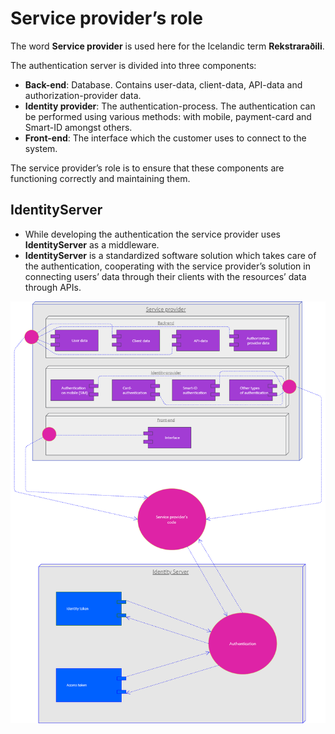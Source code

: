 # Service provider’s role

The word **Service provider** is used here for the Icelandic term **Rekstraraðili**.

The authentication server is divided into three components:

- **Back-end**: Database. Contains user-data, client-data, API-data and authorization-provider data.
- **Identity provider**: The authentication-process. The authentication can be performed using various methods: with mobile, payment-card and Smart-ID amongst others.
- **Front-end**: The interface which the customer uses to connect to the system.

The service provider’s role is to ensure that these components are functioning correctly and maintaining them.

## IdentityServer

- While developing the authentication the service provider uses **IdentityServer** as a middleware.
- **IdentityServer** is a standardized software solution which takes care of the authentication, cooperating with the service provider’s solution in connecting users’ data through their clients with the resources’ data through APIs.

![service-provider-role/untitled.png](service-provider-role/untitled.png)
